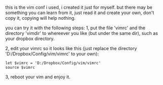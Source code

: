 this is the vim conf i used, i created it just for myself. but there may be something you can learn from it, just read it and create your own, don't copy it, copying will help nothing.

you can try it with the following steps:
1, put the file 'vimrc' and the directory 'vimdir' to whereever you like (but under the same dir), such as your dropbox directory.

2, edit your vimrc so it looks like this (just replace the directory 'D:/Dropbox/Config/vim/vimrc' to your own):
```vim
let $vimrc = 'D:/Dropbox/Config/vim/vimrc'
source $vimrc
```

3, reboot your vim and enjoy it.

